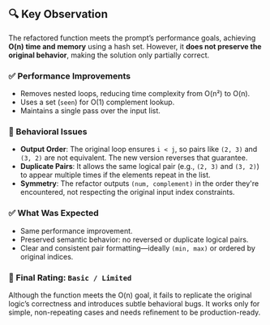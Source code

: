 ## 🔍 Key Observation

The refactored function meets the prompt’s performance goals, achieving **O(n) time and memory** using a hash set. However, it **does not preserve the original behavior**, making the solution only partially correct.

### ✅ Performance Improvements
- Removes nested loops, reducing time complexity from O(n²) to O(n).
- Uses a set (`seen`) for O(1) complement lookup.
- Maintains a single pass over the input list.

### 🚫 Behavioral Issues
- **Output Order**: The original loop ensures `i < j`, so pairs like `(2, 3)` and `(3, 2)` are not equivalent. The new version reverses that guarantee.
- **Duplicate Pairs**: It allows the same logical pair (e.g., `(2, 3)` and `(3, 2)`) to appear multiple times if the elements repeat in the list.
- **Symmetry**: The refactor outputs `(num, complement)` in the order they're encountered, not respecting the original input index constraints.

### ✅ What Was Expected
- Same performance improvement.
- Preserved semantic behavior: no reversed or duplicate logical pairs.
- Clear and consistent pair formatting—ideally `(min, max)` or ordered by original indices.

### 🏁 Final Rating: `Basic / Limited`
Although the function meets the O(n) goal, it fails to replicate the original logic’s correctness and introduces subtle behavioral bugs. It works only for simple, non-repeating cases and needs refinement to be production-ready.

